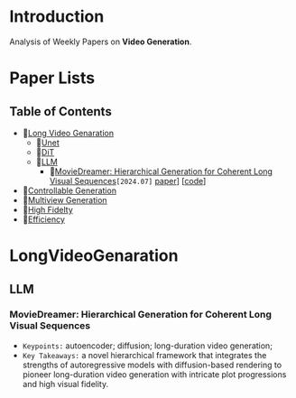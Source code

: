 # Introduction
Analysis of Weekly Papers on **Video Generation**.

# Paper Lists

## Table of Contents
- 📌[Long Video Genaration](#LongVideoGenaration)
  - 🚀[Unet](#unet)
  - 🚀[DiT](#dit)
  - 🚀[LLM](#llm)
    - 🔧[MovieDreamer: Hierarchical Generation for Coherent Long Visual Sequences](#moviedreamer-hierarchical-generation-for-coherent-long-visual-sequences)`[2024.07]` [paper](https://arxiv.org/abs/2407.16655)\] \[[code](https://aim-uofa.github.io/MovieDreamer/)\]
- 📌[Controllable Generation](#ControllableGeneration)
- 📌[Multiview Generation](#MultiviewGeneration)
- 📌[High Fidelty](#HighFidelty)
- 📌[Efficiency](#Efficiency)




# LongVideoGenaration
## LLM
### MovieDreamer: Hierarchical Generation for Coherent Long Visual Sequences
- `Keypoints:` autoencoder; diffusion; long-duration video generation;
- `Key Takeaways:` a novel hierarchical framework that integrates the strengths of autoregressive models with diffusion-based rendering to pioneer long-duration video generation with intricate plot progressions and high visual fidelity.


